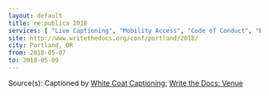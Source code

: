 ```yaml
---
layout: default
title: re:publica 2018
services: [ "Live Captioning", "Mobility Access", "Code of Conduct", "Reserved Seating Near Stage", "Quiet/Rest Area", "Dietary Accommodation" ]
site: http://www.writethedocs.org/conf/portland/2018/
city: Portland, OR
from: 2018-05-07
to: 2018-05-09
---
```


Source(s): Captioned by [White Coat Captioning](http://www.whitecoatcaptioning.com/); [Write the Docs: Venue](http://www.writethedocs.org/conf/portland/2018/venue/)
